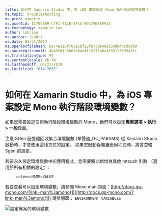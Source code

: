 ```yaml
---
title: 如何在 Xamarin Studio 中，為 iOS 專案設定 Mono 執行階段環境變數？
ms.topic: troubleshooting
ms.prod: xamarin
ms.assetid: 1176CEA9-C7F1-411B-8F1A-99374E8AFF33
ms.technology: xamarin-ios
author: lobrien
ms.author: laobri
ms.date: 03/31/2017
ms.openlocfilehash: ba74e316f706e5bf22f973de4dad38d94ccd0db9
ms.sourcegitcommit: 4b402d1c508fa84e4fc3171a6e43b811323948fc
ms.translationtype: MT
ms.contentlocale: zh-TW
ms.lasthandoff: 04/23/2019
ms.locfileid: "61417655"
---
```

# <a name="how-do-i-set-mono-runtime-environment-variables-for-ios-projects-in-xamarin-studio"></a>如何在 Xamarin Studio 中，為 iOS 專案設定 Mono 執行階段環境變數？

如果您需要設定任何執行階段環境變數的 Mono，他們可以設定**專案選項 > 執行 > 一般**頁面。

注意:SGen 記憶體回收集合環境變數 (單聲道\_GC\_PARAMS) 從 Xamarin Studio 啟動時，才會使用這種方式的設定。 如果您啟動從裝置應用程式時，將會忽略 Sgen 的設定。 

若要永久設定環境變數中的應用程式，您需要將此新增為其他 mtouch 引數 （適用於所有相關的設定）：

```csharp
   --setenv=NAME=VALUE
```

若要查看可以設定環境變數，請參閱 Mono man 頁面：[http://docs.go-mono.com/?link=man%3amono(1)](http://docs.go-mono.com/?link=man%3amono(1)) 請參閱節： `ENVIRONMENT VARIABLES`

![](xs-mono-runtime-images/environment-variables.jpg "設定專案的環境變數")
